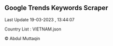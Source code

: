 

## Google Trends Keywords Scraper 
 
Last Update 19-03-2023 , 13:44:07

Country List :
VIETNAM.json



© Abdul Muttaqin 
